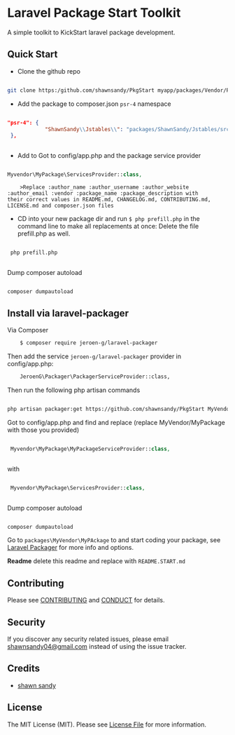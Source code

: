 # Laravel Package Start Toolkit


A simple toolkit to KickStart laravel package development.

## Quick Start

* Clone the github repo 

``` bash

git clone https:/github.com/shawnsandy/PkgStart myapp/packages/Vendor/PackageName

```

* Add the package to composer.json `psr-4` namespace

``` json

"psr-4": {
            "ShawnSandy\\Jstables\\": "packages/ShawnSandy/Jstables/src",`
 },
            
```

* Add to Got to config/app.php and the package service provider

``` php

Myvendor\MyPackage\ServicesProvider::class,

```
        >Replace :author_name :author_username :author_website :author_email :vendor :package_name :package_description with            their correct values in README.md, CHANGELOG.md, CONTRIBUTING.md, LICENSE.md and composer.json files
  
* CD into your new package dir and run `$ php prefill.php` in the command line to make all replacements at once:  Delete the file prefill.php as well.  

``` bash 

 php prefill.php
 
```
  
Dump composer autoload

``` bash

composer dumpautoload

```


## Install via laravel-packager

Via Composer

``` bash 
    $ composer require jeroen-g/laravel-packager
```

Then add the service `jeroen-g/laravel-packager` provider in config/app.php:

``` bash
    JeroenG\Packager\PackagerServiceProvider::class,
```

Then run the following php artisan commands

```bash

php artisan packager:get https://github.com/shawnsandy/PkgStart MyVendor MyPackage

```

Got to config/app.php and find and replace (replace MyVendor/MyPackage with those you provided)

``` php

 Myvendor\MyPackage\MyPackageServiceProvider::class,
 
 ```
 with 
 
 ``` php
 
  Myvendor\MyPackage\ServicesProvider::class,
  
  ```
  
  Dump composer autoload
  
  ``` bash
  
  composer dumpautoload
  
  ```

Go to `packages\MyVendor\MyPAckage` to and start coding your package, see [Laravel Packager](https://github.com/Jeroen-G/laravel-packager) for more info and options.

__Readme__ delete this readme and replace with `README.START.md`

## Contributing

Please see [CONTRIBUTING](CONTRIBUTING.md) and [CONDUCT](CONDUCT.md) for details.

## Security

If you discover any security related issues, please email shawnsandy04@gmail.com instead of using the issue tracker.

## Credits

- [shawn sandy](http://shawnsandy.com)


## License

The MIT License (MIT). Please see [License File](LICENSE.md) for more information.

